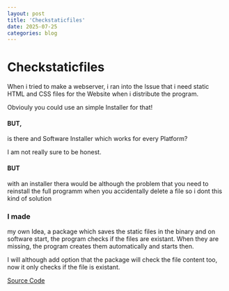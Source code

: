 ```yaml
---
layout: post
title: 'Checkstaticfiles'
date: 2025-07-25
categories: blog
---
```

# Checkstaticfiles

When i tried to make a webserver, i ran into the Issue that i need
static HTML and CSS files for the Website when i distribute the
program.

Obviouly you could use an simple Installer for that!

#### BUT,
is there and Software Installer which works for every Platform?

I am not really sure to be honest.

#### BUT
with an installer thera would be although the problem that you
need to reinstall the full programm when you accidentally delete a
file so i dont this kind of solution

### I made
my own Idea, a package which saves the static files in the binary
and on software start, the program checks if the files are existant. When
they are missing, the program creates them automatically and starts then.

I will although add option that the package will check the file content too,
now it only checks if the file is existant.

[Source Code](https://github.com/shadowdara/checkstaticfiles)
